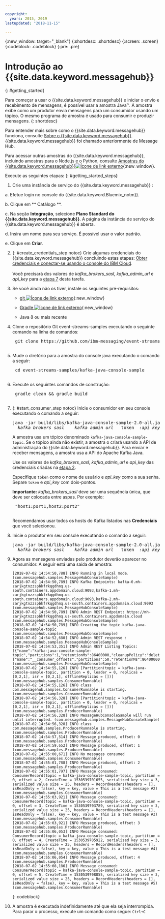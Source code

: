 ```yaml
---

copyright:
  years: 2015, 2019
lastupdated: "2018-11-15"

---
```


{:new_window: target="_blank"}
{:shortdesc: .shortdesc}
{:screen: .screen}
{:codeblock: .codeblock}
{:pre: .pre}

# Introdução ao {{site.data.keyword.messagehub}} 
{: #getting_started}

Para começar a usar o {{site.data.keyword.messagehub}} e iniciar o envio e recebimento
de mensagens, é possível usar a amostra Java™. A amostra exibe como um produtor envia mensagens para um consumidor usando um tópico. O
mesmo programa de amostra é usado para consumir e produzir mensagens.
{: shortdesc}

Para entender mais sobre como o {{site.data.keyword.messagehub}} funciona, consulte
[Sobre o {{site.data.keyword.messagehub}}](/docs/services/EventStreams/eventstreams010.html). {{site.data.keyword.messagehub}}  foi chamado anteriormente de Message Hub.

Para acessar outras amostras do {{site.data.keyword.messagehub}}, incluindo amostras para o Node.js e o Python, consulte [Amostras do {{site.data.keyword.messagehub}}![Ícone de link externo](../../icons/launch-glyph.svg "Ícone de link externo")](https://github.com/ibm-messaging/event-streams-samples){:new_window}.

<!-- 11/01/18 - Karen - removing diagram as requested by James
![Java sample overview diagram](getting_started_sample.gif "Overview diagram of Java sample showing the flow of messages.")
-->

Execute as seguintes etapas:
{: #getting_started_steps}
 
1. Crie uma instância de serviço do  {{site.data.keyword.messagehub}} :

  a. Efetue login no console do {{site.data.keyword.Bluemix_notm}}. 
  
  b. Clique em  ** Catálogo **.
  
  c. Na seção **Integração**, selecione **Plano Standard do {{site.data.keyword.messagehub}}**. A página da instância de serviço
do {{site.data.keyword.messagehub}} é aberta.
  
  d. Insira um nome para seu serviço. É possível usar o valor padrão.
  
  e. Clique em **Criar**.

2. {: #create_credentials_step notoc} Crie algumas credenciais do {{site.data.keyword.messagehub}} concluindo estas etapas: [Obter credenciais e conectar-se usando o console do IBM Cloud](/docs/services/EventStreams/eventstreams127.html#connect_standard_cf_console).
   <br/>
   <br/>Você precisará dos valores de *kafka_brokers_sasl*, *kafka_admin_url* e *api_key* para a [etapa 7](/docs/services/EventStreams/index.html#start_consumer_step) desta tarefa.   

3. Se você ainda não os tiver, instale os seguintes pré-requisitos:

    * [git
![Ícone de link externo](../../icons/launch-glyph.svg "Ícone de link externo")](https://git-scm.com/){:new_window}
	* [Gradle ![Ícone de link externo](../../icons/launch-glyph.svg "Ícone delink externo")](https://gradle.org/){:new_window}

    * Java 8 ou mais recente
 
4. Clone o repositório Git event-streams-samples executando o seguinte comando na linha de comandos:

    <pre class="pre">
    git clone https://github.com/ibm-messaging/event-streams-samples.git
    </pre>

5. Mude o diretório para a amostra do console java executando o comando a seguir:

    <pre class="pre">
    cd event-streams-samples/kafka-java-console-sample
    </pre>

6. Execute os seguintes comandos de construção:

    <pre class="pre">
    gradle clean && gradle build
    </pre>

7. {: #start_consumer_step notoc} Inicie o consumidor em seu console executando o comando a seguir:

    <pre class="pre">java -jar build/libs/kafka-java-console-sample-2.0-all.jar
	<var class="keyword varname"> kafka_brokers_sasl </var>  <var class="keyword varname"> kafka_admin_url </var>  token <var class="keyword varname"> :api_key </var>  -consumer</pre>
    
    A amostra usa um tópico denominado `kafka-java-console-sample-topic`. Se o tópico
ainda não existir, a amostra o criará usando a API de administração do {{site.data.keyword.messagehub}}. Para enviar e receber mensagens, a amostra usa a API do Apache Kafka Java.

    Use os valores de *kafka_brokers_sasl*, *kafka_admin_url*
e *api_key* das credenciais criadas na [etapa 2](/docs/services/EventStreams/index.html#create_credentials_step).
	
	Especifique <code>token</code> como o nome de usuário e <var class="keyword varname">api_key</var> como a sua senha. Separe
<code>token</code> e <var class="keyword varname">api_key</var> com dois-pontos.
    
	**Importante:** *kafka_brokers_sasl* deve ser uma sequência única, que
deve ser colocada entre aspas. Por exemplo:

    <pre class="pre">
    "host1:port1,host2:port2"
    </pre>

    Recomendamos usar todos os hosts do Kafka listados nas **Credenciais** que você
selecionou.

8. Inicie o produtor em seu console executando o comando a seguir:
   
    <pre class="pre">java -jar build/libs/kafka-java-console-sample-2.0-all.jar
	<var class="keyword varname"> kafka_brokers_sasl </var>  <var class="keyword varname"> kafka_admin_url </var>  token <var class="keyword varname"> :api_key </var>  -producer</pre>
  
9. Agora as mensagens enviadas pelo produtor deverão aparecer no consumidor. A seguir está uma saída de
amostra:

    ```
    [2018-07-02 14:54:50,788] INFO Running in local mode. (com.messagehub.samples.MessageHubConsoleSample)
    [2018-07-02 14:54:50,789] INFO Kafka Endpoints: kafka-0.mh-zarjkgtnzzspbkfrkqgdhmq.us-south.containers.appdomain.cloud:9093,kafka-1.mh-zarjkgtnzzspbkfrkqgdhmq.us-south.containers.appdomain.cloud:9093,kafka-2.mh-zarjkgtnzzspbkfrkqgdhmq.us-south.containers.appdomain.cloud:9093 (com.messagehub.samples.MessageHubConsoleSample)
    [2018-07-02 14:54:50,789] INFO Admin REST Endpoint: https://mh-zarjkgtnzzspbkfrkqgdhmq.us-south.containers.appdomain.cloud (com.messagehub.samples.MessageHubConsoleSample)
    [2018-07-02 14:54:50,789] INFO Creating the topic kafka-java-console-sample-topic (com.messagehub.samples.MessageHubConsoleSample)
    [2018-07-02 14:54:52,680] INFO Admin REST response : (com.messagehub.samples.MessageHubConsoleSample)
    [2018-07-02 14:54:53,351] INFO Admin REST Listing Topics: [{"name":"kafka-java-console-sample-topic","partitions":1,"retentionMs":86400000,"cleanupPolicy":"delete"},{"name":"__consumer_offsets","partitions":50,"retentionMs":86400000,"cleanupPolicy":"compact"}] (com.messagehub.samples.MessageHubConsoleSample)
    [2018-07-02 14:54:55,126] INFO [Partition(topic = kafka-java-console-sample-topic, partition = 0, leader = 0, replicas = [0,2,1], isr = [0,2,1], offlineReplicas = [])] (com.messagehub.samples.ConsumerRunnable)
    [2018-07-02 14:54:55,126] INFO class com.messagehub.samples.ConsumerRunnable is starting. (com.messagehub.samples.ConsumerRunnable)
    [2018-07-02 14:54:56,328] INFO [Partition(topic = kafka-java-console-sample-topic, partition = 0, leader = 0, replicas = [0,2,1], isr = [0,2,1], offlineReplicas = [])] (com.messagehub.samples.ProducerRunnable)
    [2018-07-02 14:54:56,328] INFO MessageHubConsoleSample will run until interrupted. (com.messagehub.samples.MessageHubConsoleSample)
    [2018-07-02 14:54:56,328] INFO class com.messagehub.samples.ProducerRunnable is starting. (com.messagehub.samples.ProducerRunnable)
    [2018-07-02 14:54:57,514] INFO Message produced, offset: 0 (com.messagehub.samples.ProducerRunnable)
    [2018-07-02 14:54:59,652] INFO Message produced, offset: 1 (com.messagehub.samples.ProducerRunnable)
    [2018-07-02 14:55:00,671] INFO No messages consumed (com.messagehub.samples.ConsumerRunnable)
    [2018-07-02 14:55:01,788] INFO Message produced, offset: 2 (com.messagehub.samples.ProducerRunnable)
    [2018-07-02 14:55:01,797] INFO Message consumed: ConsumerRecord(topic = kafka-java-console-sample-topic, partition = 0, offset = 2, CreateTime = 1530539701655, serialized key size = 3, serialized value size = 25, headers = RecordHeaders(headers = [], isReadOnly = false), key = key, value = This is a test message #2) (com.messagehub.samples.ConsumerRunnable)
    [2018-07-02 14:55:03,921] INFO Message consumed: ConsumerRecord(topic = kafka-java-console-sample-topic, partition = 0, offset = 3, CreateTime = 1530539703789, serialized key size = 3, serialized value size = 25, headers = RecordHeaders(headers = [], isReadOnly = false), key = key, value = This is a test message #3) (com.messagehub.samples.ConsumerRunnable)
    [2018-07-02 14:55:03,921] INFO Message produced, offset: 3 (com.messagehub.samples.ProducerRunnable)
    [2018-07-02 14:55:06,053] INFO Message consumed: ConsumerRecord(topic = kafka-java-console-sample-topic, partition = 0, offset = 4, CreateTime = 1530539705922, serialized key size = 3, serialized value size = 25, headers = RecordHeaders(headers = [], isReadOnly = false), key = key, value = This is a test message #4) (com.messagehub.samples.ConsumerRunnable)
    [2018-07-02 14:55:06,054] INFO Message produced, offset: 4 (com.messagehub.samples.ProducerRunnable)
    [2018-07-02 14:55:08,186] INFO Message consumed: ConsumerRecord(topic = kafka-java-console-sample-topic, partition = 0, offset = 5, CreateTime = 1530539708055, serialized key size = 3, serialized value size = 25, headers = RecordHeaders(headers = [], isReadOnly = false), key = key, value = This is a test message #5) (com.messagehub.samples.ConsumerRunnable)
    ```
	{: codeblock}
	
10. A amostra é executada indefinidamente até que ela seja interrompida. Para parar o processo, execute
um comando como segue: <code>Ctrl+C</code>

<!-- 07/06/18 - Karen: removing until a newer version available
To watch a video that walks
you through getting a Java sample to run against {{site.data.keyword.messagehub}}, see [{{site.data.keyword.messagehub}} - Getting started with IBM's Kafka in the cloud ![External link icon](../../icons/launch-glyph.svg "External link icon")](https://www.youtube.com/watch?v=tt-bLtFzC_4){:new_window}.
-->




